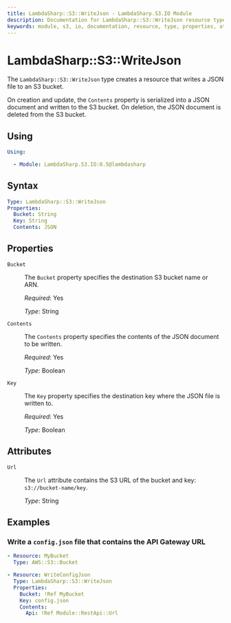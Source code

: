 ```yaml
---
title: LambdaSharp::S3::WriteJson - LambdaSharp.S3.IO Module
description: Documentation for LambdaSharp::S3::WriteJson resource type
keywords: module, s3, io, documentation, resource, type, properties, attributes, write, json
---
```

# LambdaSharp::S3::WriteJson

The `LambdaSharp::S3::WriteJson` type creates a resource that writes a JSON file to an S3 bucket.

On creation and update, the <code>Contents</code> property is serialized into a JSON document and written to the S3 bucket. On deletion, the JSON document is deleted from the S3 bucket.

## Using

```yaml
Using:

  - Module: LambdaSharp.S3.IO:0.5@lambdasharp
```

## Syntax

```yaml
Type: LambdaSharp::S3::WriteJson
Properties:
  Bucket: String
  Key: String
  Contents: JSON
```

## Properties

<dl>

<dt><code>Bucket</code></dt>
<dd>

The <code>Bucket</code> property specifies the destination S3 bucket name or ARN.

<i>Required</i>: Yes

<i>Type</i>: String
</dd>

<dt><code>Contents</code></dt>
<dd>

The <code>Contents</code> property specifies the contents of the JSON document to be written.

<i>Required</i>: Yes

<i>Type</i>: Boolean
</dd>

<dt><code>Key</code></dt>
<dd>

The <code>Key</code> property specifies the destination key where the JSON file is written to.

<i>Required</i>: Yes

<i>Type</i>: Boolean
</dd>

</dl>

## Attributes

<dl>

<dt><code>Url</code></dt>
<dd>

The <code>Url</code> attribute contains the S3 URL of the bucket and key: <code>s3://bucket-name/key</code>.

<i>Type</i>: String
</dd>

</dl>

## Examples

### Write a `config.json` file that contains the API Gateway URL

```yaml
- Resource: MyBucket
  Type: AWS::S3::Bucket

- Resource: WriteConfigJson
  Type: LambdaSharp::S3::WriteJson
  Properties:
    Bucket: !Ref MyBucket
    Key: config.json
    Contents:
      Api: !Ref Module::RestApi::Url
```
